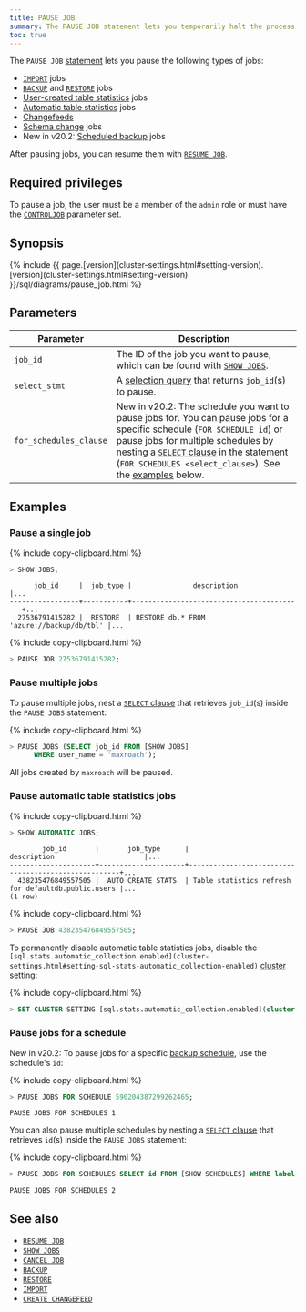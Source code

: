 ```yaml
---
title: PAUSE JOB
summary: The PAUSE JOB statement lets you temporarily halt the process of potentially long-running jobs.
toc: true
---
```


The `PAUSE JOB` [statement](sql-statements.html) lets you pause the following types of jobs:

- [`IMPORT`](import.html) jobs
- [`BACKUP`](backup.html) and [`RESTORE`](restore.html) jobs
- [User-created table statistics](create-statistics.html) jobs
- [Automatic table statistics](cost-based-optimizer.html#table-statistics) jobs
- [Changefeeds](stream-data-out-of-cockroachdb-using-changefeeds.html)
- [Schema change](online-schema-changes.html) jobs
- <span class="[version](cluster-settings.html#setting-version)-tag">New in v20.2:</span> [Scheduled backup](manage-a-backup-schedule.html) jobs

After pausing jobs, you can resume them with [`RESUME JOB`](resume-job.html).

## Required privileges

To pause a job, the user must be a member of the `admin` role or must have the [`CONTROLJOB`](create-user.html#create-a-user-that-can-pause-resume-and-cancel-non-admin-jobs) parameter set.

## Synopsis

<div>
{% include {{ page.[version](cluster-settings.html#setting-version).[version](cluster-settings.html#setting-version) }}/sql/diagrams/pause_job.html %}
</div>

## Parameters

Parameter | Description
----------|------------
`job_id` | The ID of the job you want to pause, which can be found with [`SHOW JOBS`](show-jobs.html).
`select_stmt` | A [selection query](selection-queries.html) that returns `job_id`(s) to pause.
`for_schedules_clause` | <span class="[version](cluster-settings.html#setting-version)-tag">New in v20.2:</span> The schedule you want to pause jobs for. You can pause jobs for a specific schedule (`FOR SCHEDULE id`) or pause jobs for multiple schedules by nesting a [`SELECT` clause](select-clause.html) in the statement (`FOR SCHEDULES <select_clause>`). See the [examples](#pause-jobs-for-a-schedule) below.

## Examples

### Pause a single job

{% include copy-clipboard.html %}
~~~ sql
> SHOW JOBS;
~~~

~~~
      job_id     |  job_type |               description                 |...
-----------------+-----------+-------------------------------------------+...
  27536791415282 |  RESTORE  | RESTORE db.* FROM 'azure://backup/db/tbl' |...
~~~

{% include copy-clipboard.html %}
~~~ sql
> PAUSE JOB 27536791415282;
~~~

### Pause multiple jobs

To pause multiple jobs, nest a [`SELECT` clause](select-clause.html) that retrieves `job_id`(s) inside the `PAUSE JOBS` statement:

{% include copy-clipboard.html %}
~~~ sql
> PAUSE JOBS (SELECT job_id FROM [SHOW JOBS]
      WHERE user_name = 'maxroach');
~~~

All jobs created by `maxroach` will be paused.

### Pause automatic table statistics jobs

{% include copy-clipboard.html %}
~~~ sql
> SHOW AUTOMATIC JOBS;
~~~

~~~
        job_id       |       job_type      |                    description                      |...
---------------------+---------------------+-----------------------------------------------------+...
  438235476849557505 |  AUTO CREATE STATS  | Table statistics refresh for defaultdb.public.users |...
(1 row)
~~~

{% include copy-clipboard.html %}
~~~ sql
> PAUSE JOB 438235476849557505;
~~~

To permanently disable automatic table statistics jobs, disable the `[sql.stats.automatic_collection.enabled](cluster-settings.html#setting-sql-stats-automatic_collection-enabled)` [cluster setting](cluster-settings.html):

{% include copy-clipboard.html %}
~~~ sql
> SET CLUSTER SETTING [sql.stats.automatic_collection.enabled](cluster-settings.html#setting-sql-stats-automatic_collection-enabled) = false;
~~~

### Pause jobs for a schedule

<span class="[version](cluster-settings.html#setting-version)-tag">New in v20.2:</span> To pause jobs for a specific [backup schedule](create-schedule-for-backup.html), use the schedule's `id`:

{% include copy-clipboard.html %}
~~~ sql
> PAUSE JOBS FOR SCHEDULE 590204387299262465;
~~~

~~~
PAUSE JOBS FOR SCHEDULES 1
~~~

You can also pause multiple schedules by nesting a [`SELECT` clause](select-clause.html) that retrieves `id`(s) inside the `PAUSE JOBS` statement:

{% include copy-clipboard.html %}
~~~ sql
> PAUSE JOBS FOR SCHEDULES SELECT id FROM [SHOW SCHEDULES] WHERE label = 'test_schedule';
~~~

~~~
PAUSE JOBS FOR SCHEDULES 2
~~~

## See also

- [`RESUME JOB`](resume-job.html)
- [`SHOW JOBS`](show-jobs.html)
- [`CANCEL JOB`](cancel-job.html)
- [`BACKUP`](backup.html)
- [`RESTORE`](restore.html)
- [`IMPORT`](import.html)
- [`CREATE CHANGEFEED`](create-changefeed.html)
